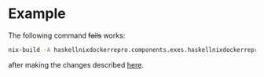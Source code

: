# Example 

The following command ~~fails~~ works:

```sh
nix-build -A haskellnixdockerrepro.components.exes.haskellnixdockerrepro
```

after making the changes described [here](https://github.com/input-output-hk/haskell.nix/issues/1314).

